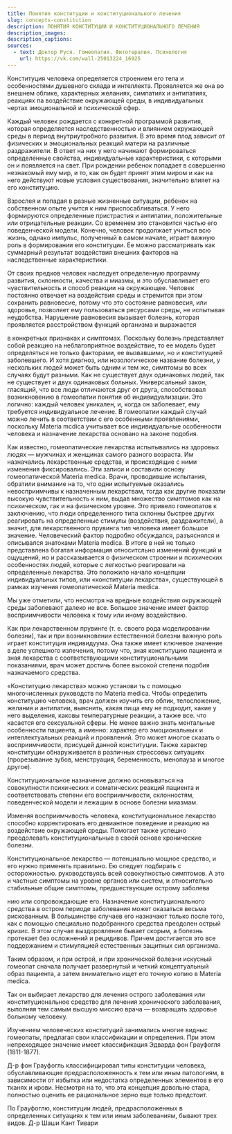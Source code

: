 ```yaml
---
title: Понятия конституции и конституционального лечения
slug: concepts-constitution
description: ПОНЯТИЯ КОНСТИТУЦИИ И КОНСТИТУЦИОНАЛЬНОГО ЛЕЧЕНИЯ
description_images: 
description_captions: 
sources:
  - text: Доктор Руся. Гомеопатия. Фитотерапия. Психология
    url: https://vk.com/wall-25013224_16925
---
```

Конституция человека определяется строением его тела и особенностями душевного склада и интеллекта. Проявляется же она во внешнем облике, характерных желаниях, симпатиях и антипатиях, реакциях па воздействие окружающей среды, в индивидуальных чертах эмоциональной и психической сфер.

Каждый человек рождается с конкретной программой развития, которая определяется наследственностью и влиянием окружающей среды в период внутриутробного развития. В это время плод зависит от физических и эмоциональных реакций матери на различные раздражители. В ответ на них у него начинают формироваться определенные свойства, индивидуальные характеристики, с которыми он и появляется на свет. При рождении ребенок попадает в совершенно незнакомый ему мир, и то, как он будет принят этим миром и как на него действуют новые условия существования, значительно влияет на его конституцию.

Взрослея и попадая в разные жизненные ситуации, ребенок на собственном опыте учится к ним приспосабливаться. У него формируются определенные пристрастия и антипатии, положительные или отрицательные реакции. Со временем это становится частью его поведенческой модели. Конечно, человек продолжает учиться всю жизнь, однако импульс, полученный в самом начале, играет важную роль в формировании его конституции. Ее можно рассматривать как суммарный результат воздействия внешних факторов на наследственные характеристики.

От своих предков человек наследует определенную программу развития, склонности, качества и миазмы, и это обуславливает его чувствительность и способ реакции на окружающее. Человек постоянно отвечает на воздействия среды и стремится при этом сохранить равновесие, потому что это состояние равновесия, или здоровье, позволяет ему пользоваться ресурсами среды, не испытывая неудобства. Нарушение равновесия вызывает болезнь, которая проявляется расстройством функций организма и выражается

в конкретных признаках и симптомах. Поскольку болезнь представляет собой реакцию на неблагоприятное воздействие, то ее модель будет определяться не только факторами, ее вызвавшими, но и конституцией заболевшего. И хотя диагноз, или нозологическое название болезни, у нескольких людей может быть одним и тем же, симптомы во всех случаях будут разными. Как не существует двух одинаковых людей, так не существует и двух одинаковых больных. Универсальный закон, гласящий, что все люди отличаются друг от друга, способствовал возникновению в гомеопатии понятия об индивидуализации. Это логично: каждый человек уникален, и, когда он заболевает, ему требуется индивидуальное лечение. В гомеопатии каждый случай можно лечить в соответствии с его особенными проявлениями, поскольку Materia mcdica учитывает все индивидуальные особенности человека и назначение лекарства основано на законе подобия.

Как известно, гомеопатические лекарства испытывались на здоровых людях — мужчинах и женщинах самого разного возраста. Им назначались лекарственные средства, и происходящие с ними изменения фиксировались. Эти записи и составили основу гомеопатической Materia medica. Врачи, проводившие испытания, обратили внимание на то, что одни испытуемые оказались невосприимчивы к назначенным лекарствам, тогда как другие показали высокую чувствительность к ним, выдав множество симптомов как на психическом, гак и на физическом уровне. Это привело гомеопатов к заключению, что люди определенного типа склонны быстрее других реагировать на определенные стимулы (воздействия, раздражители), а значит, для лекарственного прувинга тип человека имеет большое значение. Человеческий фактор подробно обсуждался, разъяснялся и описывался знатоками Materia mеdica. В итоге в ней не только представлена богатая информация относитсльно изменений функций и ощущений, но и рассказывается о физическом строении и психических особенностях людей, которые с легкостью реагировали на определенные лекарства. Это положило начало концепции индивидуальных типов, или «конституции лекарства», существующей в рамках изучения гомеопатической Materia medica.

Мы уже отметили, что несмотря на вредные воздействия окружающей среды заболевают далеко не все. Большое значение имеет фактор восприимчивости человека к тому или иному воздействию.

Как при лекарственном прувинге (т. е. своего рода моделировании болезни), так и при возникновении естественной болезни важную роль играет конституция индивидуума. Она также имеет ключевое значение в деле успешного излечения, потому что, зная конституцию пациента и зная лекарства с соответствующими конституциональными показаниями, врач может достичь более высокой степени подобия назначаемого средства.

«Конституцию лекарства» можно установи ть с помощью многочисленных руководств по Materia medica. Чтобы определить конституцию человека, врач должен изучить его облик, телосложение, желания и антипатии, выяснить, какая пища ему не подходит, какие у него выделения, каковы температурные реакции, а также все. что касается его сексуальной сферы. Не менее важно знать ментальные особенности пациента, а именно: характер его эмоциональных и интеллектуальных реакций и проявлений. Это может многое сказать о восприимчивости, присущей данной конституции. Также характер конституции обнаруживается в различных стрессовых ситуациях (прорезывание зубов, менструация, беременность, менопауза и многое другое).

Конституциональное назначение должно основываться на совокупности психических и соматических реакций пациента и соответствовать степени его восприимчивости, склонностям, поведенческой модели и лежащим в основе болезни миазмам.

Изменяя восприимчивость человека, конституциональное лекарство способно корректировать его девиантное поведение и реакцию на воздействие окружающей среды. Помогает также успешно преодолевать конституциональные в своей основе хронические болезни.

Конституциональное лекарство — потенциально мощное средство, и его нужно применять правильно. Ею следует подбирать с осторожностью. руководствуясь всей совокупностью симптомов. А это и частные симптомы на уровне органов или систем, и относительно стабильные общие симптомы, предшествующие острому заболева­

нию или сопровождающие его. Назначение конституционального средства в остром периоде заболевания может оказаться весьма рискованным. В большинстве случаев его назначают только после того, как с помощью специально подобранного средства преодолен острый кризис. В этом случае выздоровление бывает скорым, а болезнь протекает без осложнений и рецидивов. Причем достигается это все поддержанием и стимуляцией естественных защитных сил организма.

Таким образом, и при острой, и при хронической болезни искусный гомеопат сначала получает развернутый и четкий концептуальный образ пациента, а затем внимательно ищет его точную копию в Materia medica.

Так он выбирает лекарство для лечения острого заболевания или конституциональное средство для лечения хронического заболевания, выполняя тем самым высшую миссию врача — возвращать здоровье больному человеку.

Изучением человеческих конституций занимались многие видныс гомеопаты, предлагая свои классификации и определения. При этом непреходящее значение имеет классификация Эдварда фон Грауфогля (1811-1877).

Д-р фон Грауфогль классифицировал типы конституции человека, обуславливающие предрасположенность к тем или иным патологиям, в зависимости от избытка или недостатка определенных элементов в его тканях и крови. Несмотря на то, что эта концепция довольно стара, полностью оценить ее рациональное зерно еще только предстоит.

По Грауфоглю, конституции людей, предрасположенных в определенных ситуациях к тем или иным заболеваниям, бывают трех видов.
Д-р Шаши Кант Тивари